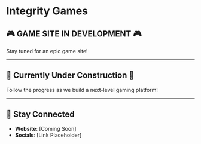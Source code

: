 # Integrity Games

## 🎮 GAME SITE IN DEVELOPMENT 🎮

Stay tuned for an epic game site!

---

## 🚧 Currently Under Construction 🚧

Follow the progress as we build a next-level gaming platform!

---

## 📢 Stay Connected

- **Website**: [Coming Soon]
- **Socials**: [Link Placeholder]
